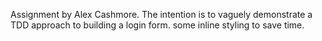 Assignment by Alex Cashmore.
The intention is to vaguely demonstrate a TDD approach to building a login form.
some inline styling to save time. 